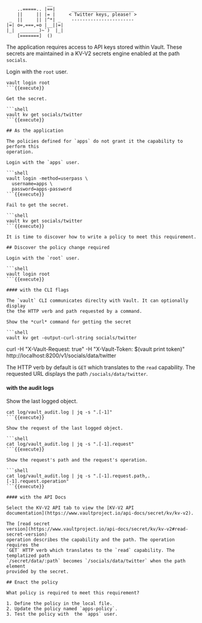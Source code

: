 ```
               __
    ..=====.. |==|      _______________________
    ||     || |= |     < Twitter keys, please! >
 _  ||     || |^*| _    -----------------------
|=| o=,===,=o |__||=|
|_|  _______)~`)  |_|
    [=======]  ()
```

The application requires access to API keys stored within Vault. These secrets
are maintained in a KV-V2 secrets engine enabled at the path `socials`.

Login with the `root` user.

```shell
vault login root
```{{execute}}

Get the secret.

```shell
vault kv get socials/twitter
```{{execute}}

## As the application

The policies defined for `apps` do not grant it the capability to perform this
operation.

Login with the `apps` user.

```shell
vault login -method=userpass \
  username=apps \
  password=apps-password
```{{execute}}

Fail to get the secret.

```shell
vault kv get socials/twitter
```{{execute}}

It is time to discover how to write a policy to meet this requirement.

## Discover the policy change required

Login with the `root` user.

```shell
vault login root
```{{execute}}

#### with the CLI flags

The `vault` CLI communicates direclty with Vault. It can optionally display
the the HTTP verb and path requested by a command.

Show the *curl* command for getting the secret

```shell
vault kv get -output-curl-string socials/twitter
```

curl -H "X-Vault-Request: true" -H "X-Vault-Token: $(vault print token)"
http://localhost:8200/v1/socials/data/twitter

The HTTP verb by default is `GET` which translates to the `read` capability.
The requested URL displays the path `/socials/data/twitter`.

#### with the audit logs

Show the last logged object.

```shell
cat log/vault_audit.log | jq -s ".[-1]"
```{{execute}}

Show the request of the last logged object.

```shell
cat log/vault_audit.log | jq -s ".[-1].request"
```{{execute}}

Show the request's path and the request's operation.

```shell
cat log/vault_audit.log | jq -s ".[-1].request.path,.[-1].request.operation"
```{{execute}}

#### with the API Docs

Select the KV-V2 API tab to view the [KV-V2 API
documentation](https://www.vaultproject.io/api-docs/secret/kv/kv-v2).

The [read secret
version](https://www.vaultproject.io/api-docs/secret/kv/kv-v2#read-secret-version)
operation describes the capability and the path. The operation requires the
`GET` HTTP verb which translates to the `read` capability. The templatized path
`/secret/data/:path` becomes `/socials/data/twitter` when the path element
provided by the secret.

## Enact the policy

What policy is required to meet this requirement?

1. Define the policy in the local file.
2. Update the policy named `apps-policy`.
3. Test the policy with  the `apps` user.

